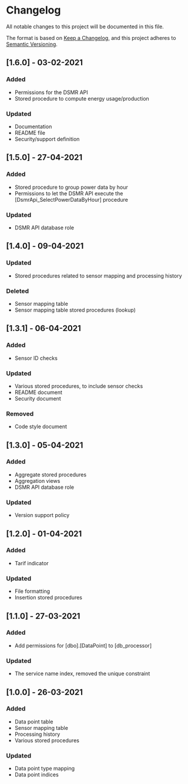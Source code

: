 # Changelog
All notable changes to this project will be documented in this file.

The format is based on [Keep a Changelog](https://keepachangelog.com/en/1.0.0/),
and this project adheres to [Semantic Versioning](https://semver.org/spec/v2.0.0.html).

## [1.6.0] - 03-02-2021
### Added
- Permissions for the DSMR API
- Stored procedure to compute energy usage/production

### Updated
- Documentation
- README file
- Security/support definition

## [1.5.0] - 27-04-2021
### Added
- Stored procedure to group power data by hour
- Permissions to let the DSMR API execute the [DsmrApi_SelectPowerDataByHour] procedure

### Updated
- DSMR API database role

## [1.4.0] - 09-04-2021
### Updated
- Stored procedures related to sensor mapping and processing history

### Deleted
- Sensor mapping table
- Sensor mapping table stored procedures (lookup)

## [1.3.1] - 06-04-2021
### Added
- Sensor ID checks

### Updated
- Various stored procedures, to include sensor checks
- README document
- Security document

### Removed
- Code style document

## [1.3.0] - 05-04-2021
### Added
- Aggregate stored procedures
- Aggregation views
- DSMR API database role

### Updated
- Version support policy

## [1.2.0] - 01-04-2021
### Added
- Tarif indicator

### Updated
- File formatting
- Insertion stored procedures

## [1.1.0] - 27-03-2021
### Added
- Add permissions for [dbo].[DataPoint] to [db_processor]

### Updated
- The service name index, removed the unique constraint

## [1.0.0] - 26-03-2021
### Added
- Data point table
- Sensor mapping table
- Processing history
- Various stored procedures

### Updated
- Data point type mapping
- Data point indices
